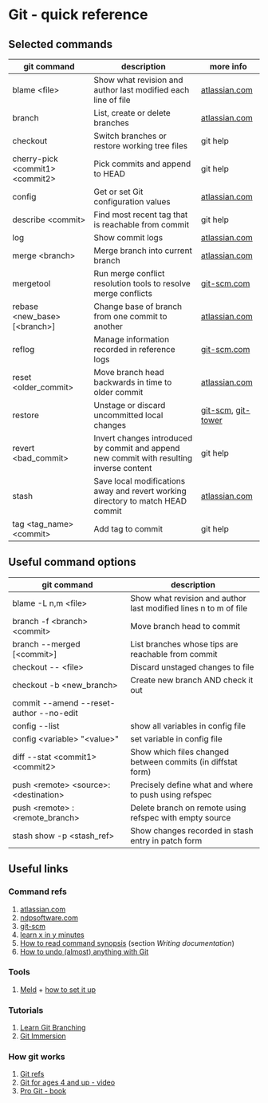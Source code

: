 # Git - quick reference

## Selected commands
| git command | description | more info |
| ------------| ----------- | --------- |
|blame <file\>|Show what revision and author last modified each line of file|[atlassian.com](https://www.atlassian.com/git/tutorials/inspecting-a-repository/git-blame)|
|branch|List, create or delete branches|[atlassian.com](https://www.atlassian.com/git/tutorials/using-branches)|
|checkout|Switch branches or restore working tree files|git help|
|cherry-pick <commit1\> <commit2\>|Pick commits and append to HEAD|git help|
|config|Get or set Git configuration values|[atlassian.com](https://www.atlassian.com/git/tutorials/setting-up-a-repository/git-config)|
|describe <commit\>|Find most recent tag that is reachable from commit|git help|
|log|Show commit logs|[atlassian.com](https://www.atlassian.com/git/tutorials/git-log#filtering-the-commit-history)|
|merge <branch\>|Merge branch into current branch|[atlassian.com](https://www.atlassian.com/git/tutorials/using-branches/git-merge)|
|mergetool|Run merge conflict resolution tools to resolve merge conflicts|[git-scm.com](https://git-scm.com/docs/git-mergetool)|
|rebase <new_base> [<branch\>]|Change base of branch from one commit to another|[atlassian.com](https://www.atlassian.com/git/tutorials/rewriting-history/git-rebase)|
|reflog|Manage information recorded in reference logs|[git-scm.com](https://git-scm.com/docs/git-reflog)|
|reset <older_commit\>|Move branch head backwards in time to older commit|[atlassian.com](https://www.atlassian.com/git/tutorials/undoing-changes/git-reset)|
|restore|Unstage or discard uncommitted local changes|[git-scm](https://git-scm.com/docs/git#_reset_restore_and_revert), [git-tower](https://www.git-tower.com/learn/git/commands/git-restore)|
|revert <bad_commit\>|Invert changes introduced by commit and append new commit with resulting inverse content|git help|
|stash| Save local modifications away and revert working directory to match HEAD commit|[atlassian.com](https://www.atlassian.com/git/tutorials/saving-changes/git-stash)|
|tag <tag_name\> <commit\>|Add tag to commit|git help|


## Useful command options
| git command | description |
| ------------| ----------- |
|blame -L n,m <file\>|Show what revision and author last modified lines n to m of file|
|branch -f <branch\> <commit\>|Move branch head to commit|
|branch --merged [<commit\>]|List branches whose tips are reachable from commit|
|checkout -- <file\>|Discard unstaged changes to file|
|checkout -b <new_branch\> |Create new branch AND check it out|
|commit --amend --reset-author --no-edit||
|config --list | show all variables in config file |
|config <variable\> "<value\>"| set variable in config file |
|diff --stat <commit1\> <commit2\>|Show which files changed between commits (in diffstat form)|
|push <remote\> <source\>:<destination\>|Precisely define what and where to push using refspec|
|push <remote\> :<remote_branch\>|Delete branch on remote using refspec with empty source|
|stash show -p <stash_ref\>|Show changes recorded in stash entry in patch form|


## Useful links
### Command refs
1. [atlassian.com](https://www.atlassian.com/git)
2. [ndpsoftware.com](https://ndpsoftware.com/git-cheatsheet.html)
3. [git-scm](https://git-scm.com/docs)
4. [learn x in y minutes](https://learnxinyminutes.com/docs/git/)
5. [How to read command synopsis](https://github.com/git/git/blob/master/Documentation/CodingGuidelines) (section *Writing documentation*)
6. [How to undo (almost) anything with Git](https://github.blog/2015-06-08-how-to-undo-almost-anything-with-git/)

### Tools
1. [Meld](https://meldmerge.org/) + [how to set it up](https://stackoverflow.com/questions/34119866/setting-up-and-using-meld-as-your-git-difftool-and-mergetool)

### Tutorials
1. [Learn Git Branching](https://learngitbranching.js.org/)
2. [Git Immersion](https://gitimmersion.com/lab_01.html)

### How git works
1. [Git refs](https://www.atlassian.com/git/tutorials/refs-and-the-reflog)
1. [Git for ages 4 and up - video](https://www.youtube.com/watch?v=1ffBJ4sVUb4)
2. [Pro Git - book](https://www.git-scm.com/book/en/v2)
